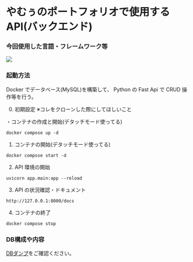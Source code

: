 # やむぅのポートフォリオで使用するAPI(バックエンド)

### 今回使用した言語・フレームワーク等

<img src="https://skillicons.dev/icons?i=python,fastapi,mysql,git,github,vscode,docker" />

### 起動方法

Docker でデータベース(MySQL)を構築して、
Python の Fast Api で CRUD 操作等を行う。

0. 初期設定
   ※コレをクローンした際にしてほしいこと

・コンテナの作成と開始(デタッチモード使ってる)

```
docker compose up -d
```

1. コンテナの開始(デタッチモード使ってる)

```
docker compose start -d
```

2. API 環境の開始

```
uvicorn app.main:app --reload
```

3. API の状況確認・ドキュメント

```
http://127.0.0.1:8000/docs
```

4. コンテナの終了

```
docker compose stop
```

### DB構成や内容

[DBダンプ](https://github.com/yamu-studio/Python_FastAPI/blob/feature/youtube_api/db/ダンプ_yamuyamu.sql)をご確認ください。
